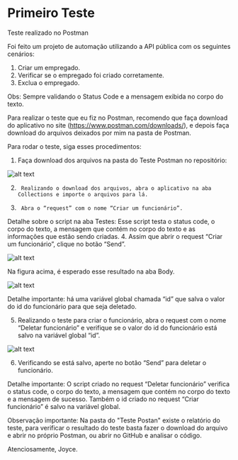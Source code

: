 # Primeiro Teste

Teste realizado no Postman

Foi feito um projeto de automação utilizando a API pública com os seguintes cenários:

1.	Criar um empregado.
2.	Verificar se o empregado foi criado corretamente.
3.	Exclua o empregado.

Obs: Sempre validando o Status Code e a mensagem exibida no corpo do texto.

Para realizar o teste que eu fiz no Postman, recomendo que faça download do aplicativo no site (https://www.postman.com/downloads/), e depois faça download do arquivos deixados por mim na pasta de Postman.

Para rodar o teste, siga esses procedimentos:

1.   Faça download dos arquivos na pasta do Teste Postman no repositório:

![alt text](https://media.discordapp.net/attachments/902270296155906159/918597290992762971/unknown.png)

2.		Realizando o download dos arquivos, abra o aplicativo na aba Collections e importe o arquivos para lá.
3.		Abra o “request” com o nome “Criar um funcionário”.
Detalhe sobre o script na aba Testes: Esse script testa o status code, o corpo do texto, a mensagem que contém no corpo do texto e as informações que estão sendo criadas.
4.	Assim que abrir o request “Criar um funcionário”, clique no botão “Send”. 

![alt text](https://media.discordapp.net/attachments/902270296155906159/918594211232759888/unknown.png)

Na figura acima, é esperado esse resultado na aba Body.

![alt text](https://media.discordapp.net/attachments/902270296155906159/918594737248825344/unknown.png)

Detalhe importante: há uma variável global chamada “id” que salva o valor do id do funcionário para que seja deletado.

5.	Realizando o teste para criar o funcionário, abra o request com o nome “Deletar funcionário” e verifique se o valor do id do funcionário está salvo na variável global “id”.

![alt text](https://media.discordapp.net/attachments/902270296155906159/918595715477942412/unknown.png)

6.	Verificando se está salvo, aperte no botão “Send” para deletar o funcionário.

Detalhe importante: O script criado no request “Deletar funcionário” verifica o status code, o corpo do texto, a mensagem que contém no corpo do texto e a mensagem de sucesso. Também o id criado no request “Criar funcionário” é salvo na variável global.

Observação importante: Na pasta do "Teste Postan" existe o relatório do teste, para verificar o resultado do teste basta fazer o download do arquivo e abrir no próprio Postman, ou abrir no GitHub e analisar o código.

Atenciosamente, Joyce.


